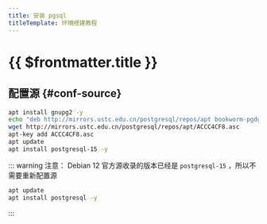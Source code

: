 ```yaml
---
title: 安装 pgsql
titleTemplate: 环境搭建教程
---
```


# {{ $frontmatter.title }}

## 配置源 {#conf-source}

```bash
apt install gnupg2 -y
echo "deb http://mirrors.ustc.edu.cn/postgresql/repos/apt bookworm-pgdg main" > /etc/apt/sources.list.d/pgdg.list
wget http://mirrors.ustc.edu.cn/postgresql/repos/apt/ACCC4CF8.asc
apt-key add ACCC4CF8.asc
apt update
apt install postgresql-15 -y
```

::: warning 注意：
Debian 12 官方源收录的版本已经是 `postgresql-15` ，所以不需要重新配置源

```bash
apt update
apt install postgresql -y
```

:::
